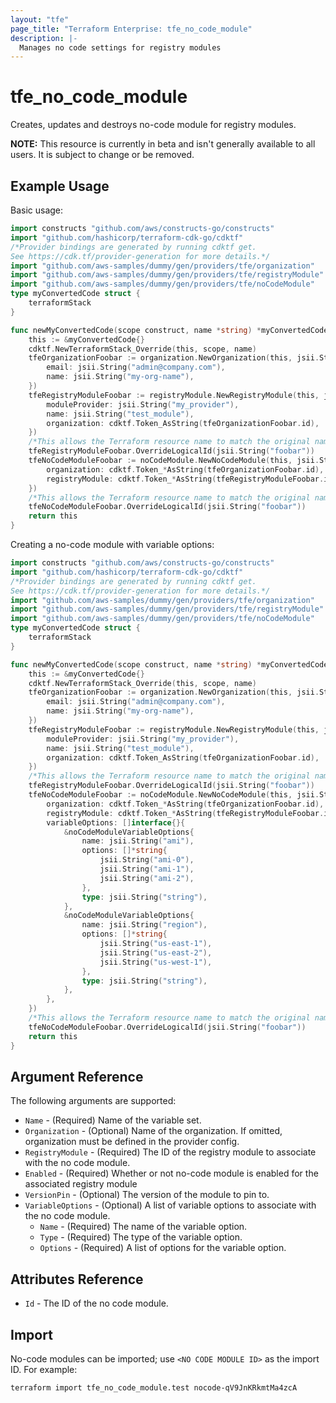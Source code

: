 ```yaml
---
layout: "tfe"
page_title: "Terraform Enterprise: tfe_no_code_module"
description: |-
  Manages no code settings for registry modules
---
```


# tfe_no_code_module

Creates, updates and destroys no-code module for registry modules.

**NOTE:** This resource is currently in beta and isn't generally
available to all users. It is subject to change or be removed.

## Example Usage

Basic usage:

```go
import constructs "github.com/aws/constructs-go/constructs"
import "github.com/hashicorp/terraform-cdk-go/cdktf"
/*Provider bindings are generated by running cdktf get.
See https://cdk.tf/provider-generation for more details.*/
import "github.com/aws-samples/dummy/gen/providers/tfe/organization"
import "github.com/aws-samples/dummy/gen/providers/tfe/registryModule"
import "github.com/aws-samples/dummy/gen/providers/tfe/noCodeModule"
type myConvertedCode struct {
	terraformStack
}

func newMyConvertedCode(scope construct, name *string) *myConvertedCode {
	this := &myConvertedCode{}
	cdktf.NewTerraformStack_Override(this, scope, name)
	tfeOrganizationFoobar := organization.NewOrganization(this, jsii.String("foobar"), &organizationConfig{
		email: jsii.String("admin@company.com"),
		name: jsii.String("my-org-name"),
	})
	tfeRegistryModuleFoobar := registryModule.NewRegistryModule(this, jsii.String("foobar_1"), &registryModuleConfig{
		moduleProvider: jsii.String("my_provider"),
		name: jsii.String("test_module"),
		organization: cdktf.Token_AsString(tfeOrganizationFoobar.id),
	})
	/*This allows the Terraform resource name to match the original name. You can remove the call if you don't need them to match.*/
	tfeRegistryModuleFoobar.OverrideLogicalId(jsii.String("foobar"))
	tfeNoCodeModuleFoobar := noCodeModule.NewNoCodeModule(this, jsii.String("foobar_2"), &noCodeModuleConfig{
		organization: cdktf.Token_*AsString(tfeOrganizationFoobar.id),
		registryModule: cdktf.Token_*AsString(tfeRegistryModuleFoobar.id),
	})
	/*This allows the Terraform resource name to match the original name. You can remove the call if you don't need them to match.*/
	tfeNoCodeModuleFoobar.OverrideLogicalId(jsii.String("foobar"))
	return this
}
```

Creating a no-code module with variable options:

```go
import constructs "github.com/aws/constructs-go/constructs"
import "github.com/hashicorp/terraform-cdk-go/cdktf"
/*Provider bindings are generated by running cdktf get.
See https://cdk.tf/provider-generation for more details.*/
import "github.com/aws-samples/dummy/gen/providers/tfe/organization"
import "github.com/aws-samples/dummy/gen/providers/tfe/registryModule"
import "github.com/aws-samples/dummy/gen/providers/tfe/noCodeModule"
type myConvertedCode struct {
	terraformStack
}

func newMyConvertedCode(scope construct, name *string) *myConvertedCode {
	this := &myConvertedCode{}
	cdktf.NewTerraformStack_Override(this, scope, name)
	tfeOrganizationFoobar := organization.NewOrganization(this, jsii.String("foobar"), &organizationConfig{
		email: jsii.String("admin@company.com"),
		name: jsii.String("my-org-name"),
	})
	tfeRegistryModuleFoobar := registryModule.NewRegistryModule(this, jsii.String("foobar_1"), &registryModuleConfig{
		moduleProvider: jsii.String("my_provider"),
		name: jsii.String("test_module"),
		organization: cdktf.Token_AsString(tfeOrganizationFoobar.id),
	})
	/*This allows the Terraform resource name to match the original name. You can remove the call if you don't need them to match.*/
	tfeRegistryModuleFoobar.OverrideLogicalId(jsii.String("foobar"))
	tfeNoCodeModuleFoobar := noCodeModule.NewNoCodeModule(this, jsii.String("foobar_2"), &noCodeModuleConfig{
		organization: cdktf.Token_*AsString(tfeOrganizationFoobar.id),
		registryModule: cdktf.Token_*AsString(tfeRegistryModuleFoobar.id),
		variableOptions: []interface{}{
			&noCodeModuleVariableOptions{
				name: jsii.String("ami"),
				options: []*string{
					jsii.String("ami-0"),
					jsii.String("ami-1"),
					jsii.String("ami-2"),
				},
				type: jsii.String("string"),
			},
			&noCodeModuleVariableOptions{
				name: jsii.String("region"),
				options: []*string{
					jsii.String("us-east-1"),
					jsii.String("us-east-2"),
					jsii.String("us-west-1"),
				},
				type: jsii.String("string"),
			},
		},
	})
	/*This allows the Terraform resource name to match the original name. You can remove the call if you don't need them to match.*/
	tfeNoCodeModuleFoobar.OverrideLogicalId(jsii.String("foobar"))
	return this
}
```

## Argument Reference

The following arguments are supported:

- `Name` - (Required) Name of the variable set.
- `Organization` - (Optional) Name of the organization. If omitted, organization must be defined in the provider config.
- `RegistryModule` - (Required) The ID of the registry module to associate with the no code module.
- `Enabled` - (Required) Whether or not no-code module is enabled for the associated registry module
- `VersionPin` - (Optional) The version of the module to pin to.
- `VariableOptions` - (Optional) A list of variable options to associate with the no code module.
  - `Name` - (Required) The name of the variable option.
  - `Type` - (Required) The type of the variable option.
  - `Options` - (Required) A list of options for the variable option.

## Attributes Reference

- `Id` - The ID of the no code module.

## Import

No-code modules can be imported; use `<NO CODE MODULE ID>` as the import ID. For example:

```shell
terraform import tfe_no_code_module.test nocode-qV9JnKRkmtMa4zcA
```

<!-- cache-key: cdktf-0.17.0-pre.15 input-f45f0a7ff6791ae2440f6cc8504b29ba6ecca4890fe7c716eab795392bfbb79b -->